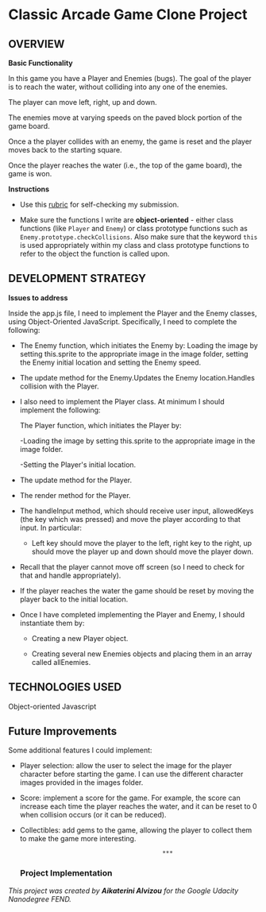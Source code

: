 # Classic Arcade Game Clone Project

## OVERVIEW

**Basic Functionality**

In this game you have a Player and Enemies (bugs). The goal of the player is to reach the water, without colliding into any one of the enemies.

The player can move left, right, up and down.

The enemies move at varying speeds on the paved block portion of the game board.

Once a the player collides with an enemy, the game is reset and the player moves back to the starting square.

Once the player reaches the water (i.e., the top of the game board), the game is won.


**Instructions**

- Use this [rubric](https://review.udacity.com/#!/rubrics/15/view) for self-checking my submission.

- Make sure the functions I write are **object-oriented** - either class functions (like `Player` and `Enemy`) or class prototype functions such as `Enemy.prototype.checkCollisions`. Also make sure that the keyword `this` is used appropriately within my class and class prototype functions to refer to the object the function is called upon.



## DEVELOPMENT STRATEGY

**Issues to address**

Inside the app.js file, I need to implement the Player and the Enemy classes, using Object-Oriented JavaScript. 
Specifically, I need to complete the following:

- The Enemy function, which initiates the Enemy by:
    Loading the image by setting this.sprite to the appropriate image in the image folder, setting the Enemy initial location and setting the Enemy speed.

- The update method for the Enemy.Updates the Enemy location.Handles collision with the Player. 

- I also need to implement the Player class. At minimum I should implement the following:

   The Player function, which initiates the Player by:
 
     -Loading the image by setting this.sprite to the appropriate image in the image folder.

     -Setting the Player's initial location.

* The update method for the Player.

* The render method for the Player.

* The handleInput method, which should receive user input, allowedKeys (the key which was pressed) and move the player according to that input. In particular:

     - Left key should move the player to the left, right key to the right, up should move the player up and down should move the player down.

* Recall that the player cannot move off screen (so I need to check for that and handle appropriately).

* If the player reaches the water the game should be reset by moving the player back to the initial location.

* Once I have completed implementing the Player and Enemy, I should instantiate them by:

   - Creating a new Player object.

    - Creating several new Enemies objects and placing them in an array called allEnemies.

## TECHNOLOGIES USED

Object-oriented Javascript

## Future Improvements

Some additional features I could implement:

- Player selection: allow the user to select the image for the player character before starting the game. I can use the different character images provided in the images folder.

- Score: implement a score for the game. For example, the score can increase each time the player reaches the water, and it can be reset to 0 when collision occurs (or it can be reduced).

- Collectibles:  add gems to the game, allowing the player to collect them to make the game more interesting.

                                              ***
  ### Project Implementation
  
_This project was created by **Aikaterini Alvizou** for the Google Udacity Nanodegree FEND._
